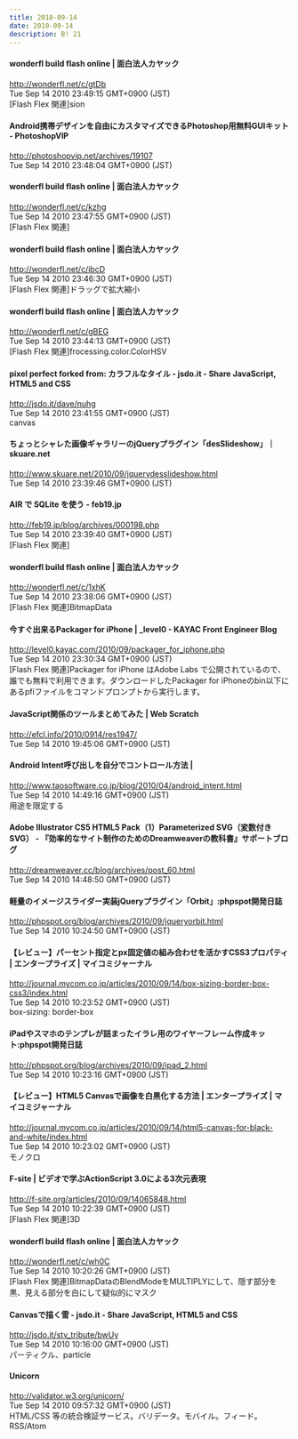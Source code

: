 ```yaml
---
title: 2010-09-14
date: 2010-09-14
description: B! 21
---
```


#### wonderfl build flash online | 面白法人カヤック
http://wonderfl.net/c/gtDb<br>
Tue Sep 14 2010 23:49:15 GMT+0900 (JST)<br>
[Flash Flex 関連]sion


#### Android携帯デザインを自由にカスタマイズできるPhotoshop用無料GUIキット - PhotoshopVIP
http://photoshopvip.net/archives/19107<br>
Tue Sep 14 2010 23:48:04 GMT+0900 (JST)<br>


#### wonderfl build flash online | 面白法人カヤック
http://wonderfl.net/c/kzhg<br>
Tue Sep 14 2010 23:47:55 GMT+0900 (JST)<br>
[Flash Flex 関連]


#### wonderfl build flash online | 面白法人カヤック
http://wonderfl.net/c/ibcD<br>
Tue Sep 14 2010 23:46:30 GMT+0900 (JST)<br>
[Flash Flex 関連]ドラッグで拡大縮小


#### wonderfl build flash online | 面白法人カヤック
http://wonderfl.net/c/gBEG<br>
Tue Sep 14 2010 23:44:13 GMT+0900 (JST)<br>
[Flash Flex 関連]frocessing.color.ColorHSV


#### pixel perfect forked from: カラフルなタイル - jsdo.it - Share JavaScript, HTML5 and CSS
http://jsdo.it/dave/nuhg<br>
Tue Sep 14 2010 23:41:55 GMT+0900 (JST)<br>
canvas


#### ちょっとシャレた画像ギャラリーのjQueryプラグイン「desSlideshow」｜skuare.net
http://www.skuare.net/2010/09/jquerydesslideshow.html<br>
Tue Sep 14 2010 23:39:46 GMT+0900 (JST)<br>


#### AIR で SQLite を使う - feb19.jp
http://feb19.jp/blog/archives/000198.php<br>
Tue Sep 14 2010 23:39:40 GMT+0900 (JST)<br>
[Flash Flex 関連]


#### wonderfl build flash online | 面白法人カヤック
http://wonderfl.net/c/1xhK<br>
Tue Sep 14 2010 23:38:06 GMT+0900 (JST)<br>
[Flash Flex 関連]BitmapData


#### 今すぐ出来るPackager for iPhone | _level0 - KAYAC Front Engineer Blog
http://level0.kayac.com/2010/09/packager_for_iphone.php<br>
Tue Sep 14 2010 23:30:34 GMT+0900 (JST)<br>
[Flash Flex 関連]Packager for iPhone はAdobe Labs で公開されているので、誰でも無料で利用できます。ダウンロードしたPackager for iPhoneのbin以下にあるpfiファイルをコマンドプロンプトから実行します。


####                 JavaScript関係のツールまとめてみた | Web Scratch            
http://efcl.info/2010/0914/res1947/<br>
Tue Sep 14 2010 19:45:06 GMT+0900 (JST)<br>


#### Android Intent呼び出しを自分でコントロール方法 | 
http://www.taosoftware.co.jp/blog/2010/04/android_intent.html<br>
Tue Sep 14 2010 14:49:16 GMT+0900 (JST)<br>
用途を限定する


#### Adobe Illustrator CS5 HTML5 Pack（1）Parameterized SVG（変数付きSVG） - 『効率的なサイト制作のためのDreamweaverの教科書』サポートブログ
http://dreamweaver.cc/blog/archives/post_60.html<br>
Tue Sep 14 2010 14:48:50 GMT+0900 (JST)<br>


#### 軽量のイメージスライダー実装jQueryプラグイン「Orbit」:phpspot開発日誌
http://phpspot.org/blog/archives/2010/09/jqueryorbit.html<br>
Tue Sep 14 2010 10:24:50 GMT+0900 (JST)<br>


#### 【レビュー】パーセント指定とpx固定値の組み合わせを活かすCSS3プロパティ | エンタープライズ | マイコミジャーナル
http://journal.mycom.co.jp/articles/2010/09/14/box-sizing-border-box-css3/index.html<br>
Tue Sep 14 2010 10:23:52 GMT+0900 (JST)<br>
box-sizing: border-box


#### iPadやスマホのテンプレが詰まったイラレ用のワイヤーフレーム作成キット:phpspot開発日誌
http://phpspot.org/blog/archives/2010/09/ipad_2.html<br>
Tue Sep 14 2010 10:23:16 GMT+0900 (JST)<br>


#### 【レビュー】HTML5 Canvasで画像を白黒化する方法 | エンタープライズ | マイコミジャーナル
http://journal.mycom.co.jp/articles/2010/09/14/html5-canvas-for-black-and-white/index.html<br>
Tue Sep 14 2010 10:23:02 GMT+0900 (JST)<br>
モノクロ


#### F-site | ビデオで学ぶActionScript 3.0による3次元表現
http://f-site.org/articles/2010/09/14065848.html<br>
Tue Sep 14 2010 10:22:39 GMT+0900 (JST)<br>
[Flash Flex 関連]3D


#### wonderfl build flash online | 面白法人カヤック
http://wonderfl.net/c/wh0C<br>
Tue Sep 14 2010 10:20:26 GMT+0900 (JST)<br>
[Flash Flex 関連]BitmapDataのBlendModeをMULTIPLYにして、隠す部分を黒、見える部分を白にして疑似的にマスク


#### Canvasで描く雪 - jsdo.it - Share JavaScript, HTML5 and CSS
http://jsdo.it/stv_tribute/bwUy<br>
Tue Sep 14 2010 10:16:00 GMT+0900 (JST)<br>
パーティクル、particle


#### Unicorn
http://validator.w3.org/unicorn/<br>
Tue Sep 14 2010 09:57:32 GMT+0900 (JST)<br>
HTML/CSS 等の統合検証サービス。バリデータ。モバイル。フィード。RSS/Atom



